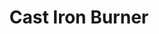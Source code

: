 ---
title: "Cast Iron Burner"
description: "CIB00F1"
draft: false
image1 : 
  - name : "images/portfolio/Cast-iron-burner/CIB00F1.jpg"
bg_image: "images/BurnerGroup.jpg"
category: "Cast Iron Burner"
information:
  - label : "Item"
    info : "CIB00F1"
  - label : "Material"
    info : "Cast Iron"
  - label : "Finished"
    info : "Black Painted"
  - label : "Size"
    info : '421m x 75mm'
---